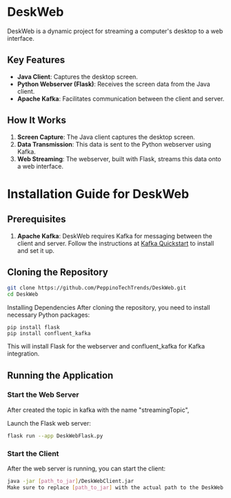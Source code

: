 # DeskWeb

DeskWeb is a dynamic project for streaming a computer's desktop to a web interface. 

## Key Features

- **Java Client**: Captures the desktop screen.
- **Python Webserver (Flask)**: Receives the screen data from the Java client.
- **Apache Kafka**: Facilitates communication between the client and server.

## How It Works

1. **Screen Capture**: The Java client captures the desktop screen.
2. **Data Transmission**: This data is sent to the Python webserver using Kafka.
3. **Web Streaming**: The webserver, built with Flask, streams this data onto a web interface.
# Installation Guide for DeskWeb

## Prerequisites

1. **Apache Kafka**: DeskWeb requires Kafka for messaging between the client and server. Follow the instructions at [Kafka Quickstart](https://kafka.apache.org/quickstart) to install and set it up.

## Cloning the Repository

```bash
git clone https://github.com/PeppinoTechTrends/DeskWeb.git
cd DeskWeb
```
Installing Dependencies
After cloning the repository, you need to install necessary Python packages:

```
pip install flask 
pip install confluent_kafka
```
This will install Flask for the webserver and confluent_kafka for Kafka integration.
## Running the Application

### Start the Web Server
After created the topic in kafka with the name "streamingTopic",

Launch the Flask web server:

```bash
flask run --app DeskWebFlask.py
```
### Start the Client
After the web server is running, you can start the client:

```bash
java -jar [path_to_jar]/DeskWebClient.jar
Make sure to replace [path_to_jar] with the actual path to the DeskWeb client JAR file.
```

